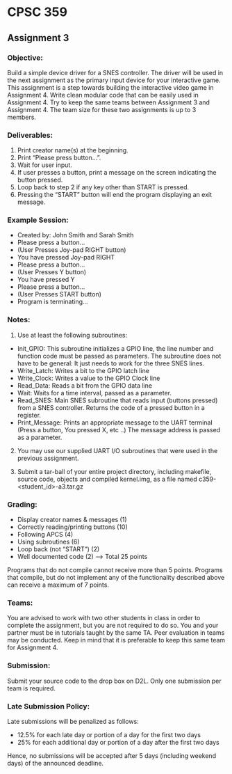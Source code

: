 # CPSC 359

## Assignment 3

### Objective:
Build a simple device driver for a SNES controller. The driver will be used in the next assignment as the primary input device for your interactive game. This assignment is a step towards building the interactive video game in Assignment 4. Write clean modular code that can be easily used in Assignment 4. Try to keep the same teams between Assignment 3 and Assignment 4. The team size for these two assignments is up to 3 members. 

### Deliverables: 
1. Print creator name(s) at the beginning.
2. Print “Please press button...”.
3. Wait for user input.
4. If user presses a button, print a message on the screen indicating the button pressed.
5. Loop back to step 2 if any key other than START is pressed.
6. Pressing the “START” button will end the program displaying an exit message.

### Example Session:
* Created by: John Smith and Sarah Smith
* Please press a button...
* (User Presses Joy-pad RIGHT button)
* You have pressed Joy-pad RIGHT
* Please press a button...
* (User Presses Y button)
* You have pressed Y
* Please press a button...
* (User Presses START button)
* Program is terminating...

### Notes:
1. Use at least the following subroutines:
  * Init_GPIO: This subroutine initializes a GPIO line, the line number and function code must be passed as parameters. The subroutine does not have to be general: It just needs to work for the three SNES lines.
  * Write_Latch: Writes a bit to the GPIO latch line 
  * Write_Clock: Writes a value to the GPIO Clock line
  * Read_Data: Reads a bit from the GPIO data line
  * Wait: Waits for a time interval, passed as a parameter.
  * Read_SNES: Main SNES subroutine that reads input (buttons pressed) from a SNES controller. Returns the code of a pressed button in a register.
  * Print_Message: Prints an appropriate message to the UART terminal (Press a button, You pressed X, etc ..) The message address is passed as a parameter.

2. You may use our supplied UART I/O subroutines that were used in the previous assignment.

3. Submit a tar-ball of your entire project directory, including makefile, source code, objects and compiled kernel.img, as a file named c359-<student_id>-a3.tar.gz 

### Grading: 
* Display creator names & messages   (1)
* Correctly reading/printing buttons (10)
* Following APCS                     (4)
* Using subroutines                  (6)
* Loop back (not “START”)            (2)
* Well documented code               (2)
--> Total                            25 points

Programs that do not compile cannot receive more than 5 points. Programs that compile, but do not implement any of the functionality described above can receive a maximum of 7 points.

### Teams:  
You are advised to work with two other students in class in order to complete the assignment, but you are not required to do so. You and your partner must be in tutorials taught by the same TA. Peer evaluation in teams may be conducted. Keep in mind that it is preferable to keep this same team for Assignment 4.

### Submission: 
Submit your source code to the drop box on D2L. Only one submission per team is required. 

### Late Submission Policy: 
Late submissions will be penalized as follows:
* 12.5% for each late day or portion of a day for the first two days
* 25% for each additional day or portion of a day after the first two days

Hence, no submissions will be accepted after 5 days (including weekend days) of the announced deadline.
